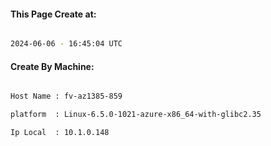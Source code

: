 
   
#### This Page Create at:

```bash

2024-06-06 - 16:45:04 UTC

```

#### Create By Machine:

```bash

Host Name : fv-az1385-859

platform  : Linux-6.5.0-1021-azure-x86_64-with-glibc2.35

Ip Local  : 10.1.0.148

```

